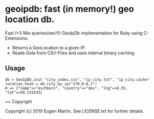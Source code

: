 # geoipdb: fast (in memory!) geo location db.

Fast (>3 Mio queries/sec!!!) GeoIpDb implementation for Ruby using C-Extensions. 

  * Returns a GeoLocation to a given IP. 
  * Reads Data from CSV-Files and uses internal binary caching.

## Usage

    db = GeoIpDb.init "city_codes.csv", "ip_city.txt", "ip_city.cache"
    location_hash = db.city_by_ip("178.0.0.1")
    # => {"name"=>"eschborn", "country"=>"deu", "lng"=>8.55, "lat"=>50.133333} 

== Copyright

Copyright (c) 2010 Eugen Martin. See LICENSE.txt for
further details.

